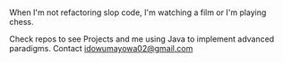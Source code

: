 #
When I'm not refactoring slop code, I'm watching a film or I'm playing chess.

Check repos to see Projects and me using Java to implement advanced paradigms.
Contact idowumayowa02@gmail.com


